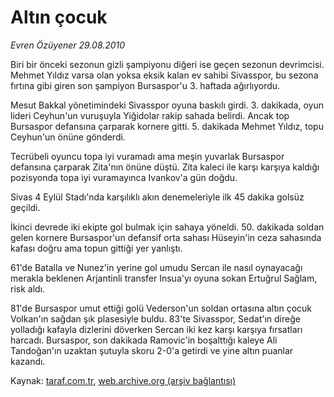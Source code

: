 # Altın çocuk

*Evren Özüyener 29.08.2010*

<div class="yazi"><p>Biri bir önceki sezonun gizli şampiyonu diğeri ise geçen sezonun devrimcisi. Mehmet Yıldız varsa olan yoksa eksik kalan ev sahibi Sivasspor, bu sezona fırtına gibi giren son şampiyon Bursaspor'u 3. haftada ağırlıyordu.</p>
<p>Mesut Bakkal yönetimindeki Sivasspor oyuna baskılı girdi. 3. dakikada, oyun lideri Ceyhun'un vuruşuyla Yiğidolar rakip sahada belirdi. Ancak top Bursaspor defansına çarparak kornere gitti. 5. dakikada Mehmet Yıldız, topu Ceyhun'un önüne gönderdi.</p>
<p>Tecrübeli oyuncu topa iyi vuramadı ama meşin yuvarlak Bursaspor defansına çarparak Zita'nın önüne düştü. Zita kaleci ile karşı karşıya kaldığı pozisyonda topa iyi vuramayınca Ivankov'a gün doğdu.</p>
<p>Sivas 4 Eylül Stadı'nda karşılıklı akın denemeleriyle ilk 45 dakika golsüz geçildi.</p>
<p>İkinci devrede iki ekipte gol bulmak için sahaya yöneldi. 50. dakikada soldan gelen kornere Bursaspor'un defansif orta sahası Hüseyin'in ceza sahasında kafası doğru ama topun gittiği yer yanlıştı.</p>
<p>61'de Batalla ve Nunez'in yerine gol umudu Sercan ile nasıl oynayacağı merakla beklenen Arjantinli transfer Insua'yı oyuna sokan Ertuğrul Sağlam, risk aldı.</p>
<p>81'de Bursaspor umut ettiği golü Vederson'un soldan ortasına altın çocuk Volkan'ın sağdan şık plasesiyle buldu. 83'te Sivasspor, Sedat'ın direğe yolladığı kafayla dizlerini döverken Sercan iki kez karşı karşıya fırsatları harcadı. Bursaspor, son dakikada Ramovic'in boşalttığı kaleye Ali Tandoğan'ın uzaktan şutuyla skoru 2-0'a getirdi ve yine altın puanlar kazandı.</p></div>

Kaynak: [taraf.com.tr](http://www.taraf.com.tr:80/evren-ozuyener/makale-altin-cocuk.htm), [web.archive.org (arşiv bağlantısı)](http://web.archive.org/web/20100830145142/http://www.taraf.com.tr:80/evren-ozuyener/makale-altin-cocuk.htm)
